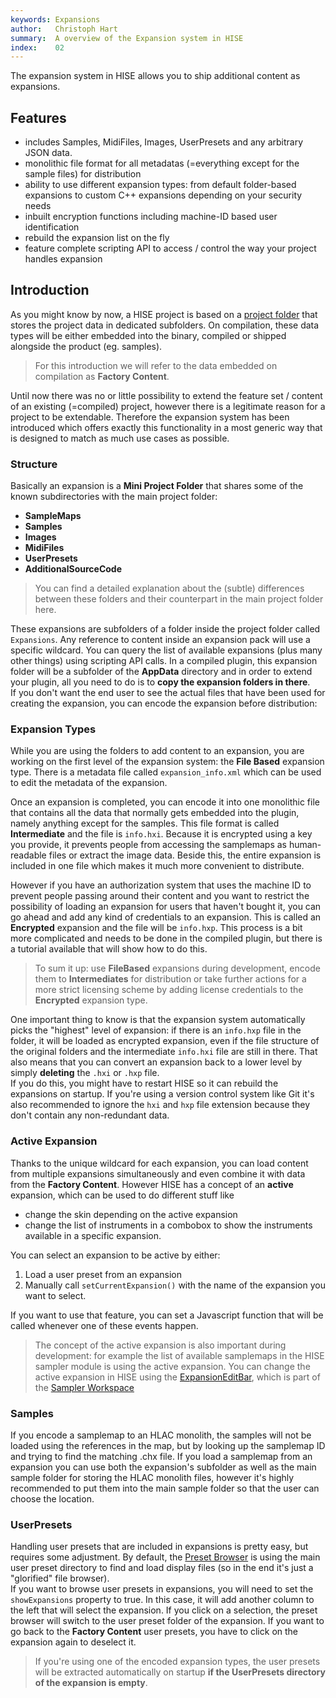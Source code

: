 ```yaml
---
keywords: Expansions
author:   Christoph Hart
summary:  A overview of the Expansion system in HISE
index:    02
---
```


The expansion system in HISE allows you to ship additional content as expansions.

## Features

- includes Samples, MidiFiles, Images, UserPresets and any arbitrary JSON data.
- monolithic file format for all metadatas (=everything except for the sample files) for distribution
- ability to use different expansion types: from default folder-based expansions to custom C++ expansions depending on your security needs
- inbuilt encryption functions including machine-ID based user identification
- rebuild the expansion list on the fly
- feature complete scripting API to access / control the way your project handles expansion

## Introduction

As you might know by now, a HISE project is based on a [project folder](/working-with-hise/project-management#project-folders) that stores the project data in dedicated subfolders. On compilation, these data types will be either embedded into the binary, compiled or shipped alongside the product (eg. samples). 

> For this introduction we will refer to the data embedded on compilation as **Factory Content**.  

Until now there was no or little possibility to extend the feature set / content of an existing (=compiled) project, however there is a legitimate reason for a project to be extendable. Therefore the expansion system has been introduced which offers exactly this functionality in a most generic way that is designed to match as much use cases as possible.

### Structure

Basically an expansion is a **Mini Project Folder** that shares some of the known subdirectories with the main project folder:

- **SampleMaps**
- **Samples** 
- **Images**
- **MidiFiles**
- **UserPresets**
- **AdditionalSourceCode**

> You can find a detailed explanation about the (subtle) differences between these folders and their counterpart in the main project folder here.

These expansions are subfolders of a folder inside the project folder called `Expansions`. Any reference to content inside an expansion pack will use a specific wildcard. You can query the list of available expansions (plus many other things) using scripting API calls. In a compiled plugin, this expansion folder will be a subfolder of the **AppData** directory and in order to extend your plugin, all you need to do is to **copy the expansion folders in there**.  
If you don't want the end user to see the actual files that have been used for creating the expansion, you can encode the expansion before distribution: 

### Expansion Types

While you are using the folders to add content to an expansion, you are working on the first level of the expansion system: the **File Based** expansion type. There is a metadata file called `expansion_info.xml` which can be used to edit the metadata of the expansion.

Once an expansion is completed, you can encode it into one monolithic file that contains all the data that normally gets embedded into the plugin, namely anything except for the samples. This file format is called **Intermediate** and the file is `info.hxi`. Because it is encrypted using a key you provide, it prevents people from accessing the samplemaps as human-readable files or extract the image data. Beside this, the entire expansion is included in one file which makes it much more convenient to distribute.

However if you have an authorization system that uses the machine ID to prevent people passing around their content and you want to restrict the possibility of loading an expansion for users that haven't bought it, you can go ahead and add any kind of credentials to an expansion. This is called an **Encrypted** expansion and the file will be `info.hxp`. This process is a bit more complicated and needs to be done in the compiled plugin, but there is a tutorial available that will show how to do this.

> To sum it up: use **FileBased** expansions during development, encode them to **Intermediates** for distribution or take further actions for a more strict licensing scheme by adding license credentials to the **Encrypted** expansion type.

One important thing to know is that the expansion system automatically picks the "highest" level of expansion: if there is an `info.hxp` file in the folder, it will be loaded as encrypted expansion, even if the file structure of the original folders and the intermediate `info.hxi` file are still in there. That also means that you can convert an expansion back to a lower level by simply **deleting** the `.hxi` or `.hxp` file.  
If you do this, you might have to restart HISE so it can rebuild the expansions on startup. If you're using a version control system like Git it's also recommended to ignore the `hxi` and `hxp` file extension because they don't contain any non-redundant data.



### Active Expansion

Thanks to the unique wildcard for each expansion, you can load content from multiple expansions simultaneously and even combine it with data from the **Factory Content**. However HISE has a concept of an **active** expansion, which can be used to do different stuff like

- change the skin depending on the active expansion
- change the list of instruments in a combobox to show the instruments available in a specific expansion.

You can select an expansion to be active by either:

1. Load a user preset from an expansion
2. Manually call `setCurrentExpansion()` with the name of the expansion you want to select.

If you want to use that feature, you can set a Javascript function that will be called whenever one of these events happen.

> The concept of the active expansion is also important during development: for example the list of available samplemaps in the HISE sampler module is using the active expansion. You can change the active expansion in HISE using the [ExpansionEditBar](/ui-components/floating-tiles/hise/expansioneditbar), which is part of the [Sampler Workspace](/working-with-hise/hise-interface/sampler-workspace)



### Samples

If you encode a samplemap to an HLAC monolith, the samples will not be loaded using the references in the map, but by looking up the samplemap ID and trying to find the matching .chx file. If you load a samplemap from an expansion you can use both the expansion's subfolder as well as the main sample folder for storing the HLAC monolith files, however it's highly recommended to put them into the main sample folder so that the user can choose the location.


### UserPresets

Handling user presets that are included in expansions is pretty easy, but requires some adjustment. By default, the [Preset Browser](/ui-components/floating-tiles/plugin/presetbrowser) is using the main user preset directory to find and load display files (so in the end it's just a "glorified" file browser).  
If you want to browse user presets in expansions, you will need to set the `showExpansions` property to true. In this case, it will add another column to the left that will select the expansion. If you click on a selection, the preset browser will switch to the user preset folder of the expansion. If you want to go back to the **Factory Content** user presets, you have to click on the expansion again to deselect it.

> If you're using one of the encoded expansion types, the user presets will be extracted automatically on startup **if the UserPresets directory of the expansion is empty**. 